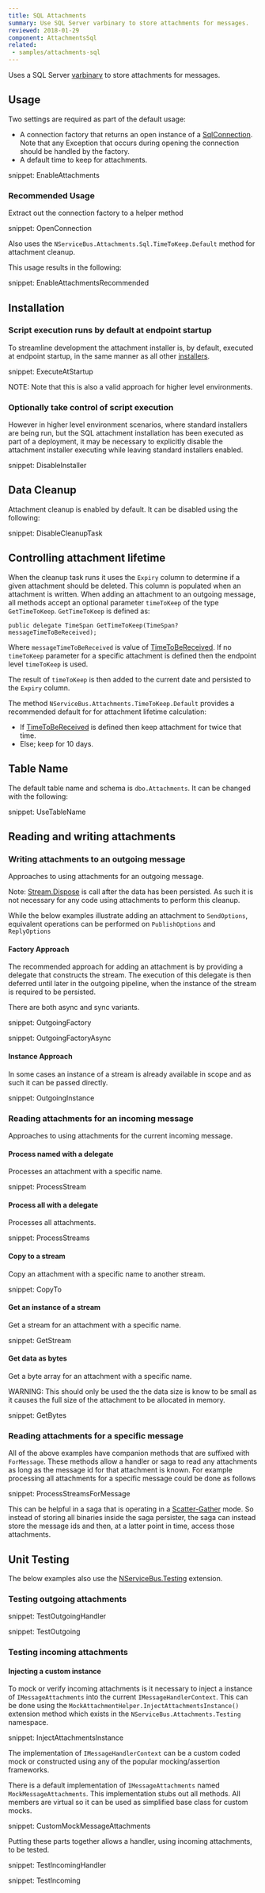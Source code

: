 ```yaml
---
title: SQL Attachments
summary: Use SQL Server varbinary to store attachments for messages.
reviewed: 2018-01-29
component: AttachmentsSql
related:
 - samples/attachments-sql
---
```


Uses a SQL Server [varbinary](https://docs.microsoft.com/en-us/sql/t-sql/data-types/binary-and-varbinary-transact-sql) to store attachments for messages.


## Usage

Two settings are required as part of the default usage:

 * A connection factory that returns an open instance of a [SqlConnection](https://msdn.microsoft.com/en-us/library/system.data.sqlclient.sqlconnection.aspx). Note that any Exception that occurs during opening the connection should be handled by the factory.
 * A default time to keep for attachments.

snippet: EnableAttachments


### Recommended Usage

Extract out the connection factory to a helper method

snippet: OpenConnection

Also uses the `NServiceBus.Attachments.Sql.TimeToKeep.Default` method for attachment cleanup.

This usage results in the following:

snippet: EnableAttachmentsRecommended


## Installation


### Script execution runs by default at endpoint startup

To streamline development the attachment installer is, by default, executed at endpoint startup, in the same manner as all other [installers](/nservicebus/operations/installers.md).

snippet: ExecuteAtStartup

NOTE: Note that this is also a valid approach for higher level environments.


### Optionally take control of script execution

However in higher level environment scenarios, where standard installers are being run, but the SQL attachment installation has been executed as part of a deployment, it may be necessary to explicitly disable the attachment installer executing while leaving standard installers enabled.

snippet: DisableInstaller


## Data Cleanup

Attachment cleanup is enabled by default. It can be disabled using the following:

snippet: DisableCleanupTask


## Controlling attachment lifetime 

When the cleanup task runs it uses the `Expiry` column to determine if a given attachment should be deleted. This column is populated when an attachment is written. When adding an attachment to an outgoing message, all methods accept an optional parameter `timeToKeep` of the type `GetTimeToKeep`. `GetTimeToKeep` is defined as:

```
public delegate TimeSpan GetTimeToKeep(TimeSpan? messageTimeToBeReceived);
```

Where `messageTimeToBeReceived` is value of [TimeToBeReceived](/nservicebus/messaging/discard-old-messages.md). If no `timeToKeep` parameter for a specific attachment is defined then the endpoint level `timeToKeep` is used.

The result of `timeToKeep` is then added to the current date and persisted to the `Expiry` column.

The method `NServiceBus.Attachments.TimeToKeep.Default` provides a recommended default for for attachment lifetime calculation: 

 * If [TimeToBeReceived](/nservicebus/messaging/discard-old-messages.md) is defined then keep attachment for twice that time.
 * Else; keep for 10 days.


## Table Name

The default table name and schema is `dbo.Attachments`. It can be changed with the following:

snippet: UseTableName


## Reading and writing attachments


### Writing attachments to an outgoing message

Approaches to using attachments for an outgoing message.

Note: [Stream.Dispose](https://msdn.microsoft.com/en-us/library/ms227422.aspx) is call after the data has been persisted. As such it is not necessary for any code using attachments to perform this cleanup. 

While the below examples illustrate adding an attachment to `SendOptions`, equivalent operations can be performed on `PublishOptions` and `ReplyOptions`


#### Factory Approach

The recommended approach for adding an attachment is by providing a delegate that constructs the stream. The execution of this delegate is then deferred until later in the outgoing pipeline, when the instance of the stream is required to be persisted. 

There are both async and sync variants.

snippet: OutgoingFactory

snippet: OutgoingFactoryAsync


#### Instance Approach

In some cases an instance of a stream is already available in scope and as such it can be passed directly.

snippet: OutgoingInstance


### Reading attachments for an incoming message

Approaches to using attachments for the current incoming message.


#### Process named with a delegate

Processes an attachment with a specific name.

snippet: ProcessStream


#### Process all with a delegate

Processes all attachments.

snippet: ProcessStreams


#### Copy to a stream

Copy an attachment with a specific name to another stream.

snippet: CopyTo


#### Get an instance of a stream

Get a stream for an attachment with a specific name.

snippet: GetStream


#### Get data as bytes

Get a byte array for an attachment with a specific name.

WARNING: This should only be used the the data size is know to be small as it causes the full size of the attachment to be allocated in memory.

snippet: GetBytes


### Reading attachments for a specific message

All of the above examples have companion methods that are suffixed with `ForMessage`. These methods allow a handler or saga to read any attachments as long as the message id for that attachment is known. For example processing all attachments for a specific message could be done as follows 

snippet: ProcessStreamsForMessage

This can be helpful in a saga that is operating in a [Scatter-Gather](http://www.enterpriseintegrationpatterns.com/patterns/messaging/BroadcastAggregate.html) mode. So instead of storing all binaries inside the saga persister, the saga can instead store the message ids and then, at a latter point in time, access those attachments. 


## Unit Testing

The below examples also use the [NServiceBus.Testing](/nservicebus/testing/) extension.


### Testing outgoing attachments

snippet: TestOutgoingHandler

snippet: TestOutgoing


### Testing incoming attachments


#### Injecting a custom instance 

To mock or verify incoming attachments is it necessary to inject a instance of `IMessageAttachments` into the current `IMessageHandlerContext`. This can be done using the `MockAttachmentHelper.InjectAttachmentsInstance()` extension method which exists in the `NServiceBus.Attachments.Testing` namespace.

snippet: InjectAttachmentsInstance

The implementation of `IMessageHandlerContext` can be a custom coded mock or constructed using any of the popular mocking/assertion frameworks.

There is a default implementation of `IMessageAttachments` named  `MockMessageAttachments`. This implementation stubs out all methods. All members are virtual so it can be used as simplified base class for custom mocks.

snippet: CustomMockMessageAttachments

Putting these parts together allows a handler, using incoming attachments, to be tested.

snippet: TestIncomingHandler

snippet: TestIncoming


